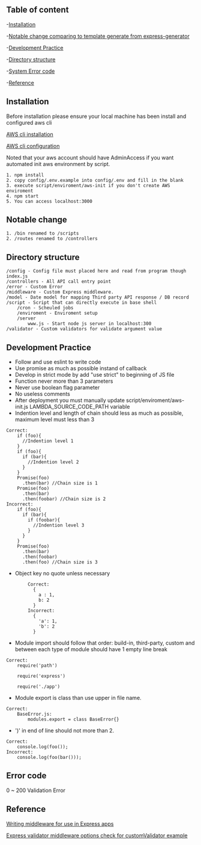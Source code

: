 ## Table of content

-[Installation](#installation)

-[Notable change comparing to template generate from express-generator](#notable-change)

-[Development Practice](#development-practice)

-[Directory structure](#directory-structure)

-[System Error code](#error-code)

-[Reference](#reference)



## Installation

Before installation please ensure your local machine has been install and configured aws cli

[AWS cli installation](http://docs.aws.amazon.com/cli/latest/userguide/installing.html)

[AWS cli configuration](http://docs.aws.amazon.com/cli/latest/userguide/cli-chap-getting-started.html)

Noted that your aws account should have AdminAccess if you want automated init aws environment by script. 

```
1. npm install
2. copy config/.env.example into config/.env and fill in the blank
3. execute script/enviroment/aws-init if you don't create AWS enviroment
4. npm start
5. You can access localhost:3000 
```

## Notable change
    1. /bin renamed to /scripts
    2. /routes renamed to /controllers

## Directory structure
    /config - Config file must placed here and read from program though index.js
    /controllers - All API call entry point 
    /error - Custom Error
    /middleware - Custom Express middleware. 
    /model - Date model for mapping Third party API response / DB record
    /script - Script that can directly execute in base shell
        /cron - Scheuled jobs
        /enviroment - Enviroment setup
        /server
            www.js - Start node js server in localhost:300
    /validator - Custom validators for validate argument value

## Development Practice 

* Follow and use eslint to write code
* Use promise as much as possible instand of callback
* Develop in strict mode by add "use strict" to beginning of JS file
* Function never more than 3 parameters
* Never use boolean flag parameter
* No useless comments
* After deployment you must manually update script/enviroment/aws-init.js LAMBDA_SOURCE_CODE_PATH variable
* Indention level and length of chain should less as much as possible, maximum level must less than 3 
```
Correct:
    if (foo){
      //Indention level 1
    }
    if (foo){
      if (bar){
        //Indention level 2
      }
    }
    Promise(foo)
      .then(bar) //Chain size is 1
    Promise(foo)
      .then(bar)
      .then(foobar) //Chain size is 2
Incorrect:
    if (foo){
      if (bar){
        if (foobar){
          //Indention level 3
        }
      }
    }
    Promise(foo)
      .then(bar)
      .then(foobar)
      .then(foo) //Chain size is 3
```
* Object key no quote unless necessary 
```
        Correct:
          {
            a : 1,
            b: 2
          }
        Incorrect:
          {
            'a': 1,
            'b': 2
          }
```
* Module import should follow that order: build-in, third-party, custom and between each type of module should have 1 empty line break
```
Correct:
    require('path')
          
    require('express')
          
    require('./app')
```          

* Module export is class than use upper in file name. 
```
Correct:
    BaseError.js:
        modules.export = class BaseError{}
```

* ')' in end of line should not more than 2.
```
Correct:
    console.log(foo());
Incorrect:
    console.log(foo(bar()));
```

## Error code
0 ~ 200 Validation Error 

## Reference

[Writing middleware for use in Express apps](https://expressjs.com/en/guide/writing-middleware.html)

[Express validator middleware options check for customValidator example ](https://github.com/ctavan/express-validator#middleware-options)